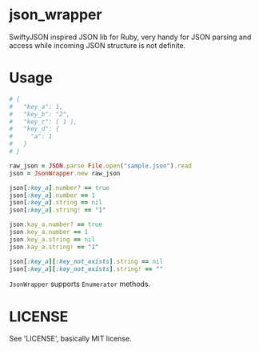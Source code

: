# json_wrapper

SwiftyJSON inspired JSON lib for Ruby, very handy for JSON parsing and access while incoming JSON structure is not definite.

# Usage

```ruby
# { 
#   "key_a": 1,
#   "key_b": "2",
#   "key_c": [ 1 ],
#   "key_d": {
#     "a": 1 
#   } 
# }

raw_json = JSON.parse File.open("sample.json").read
json = JsonWrapper.new raw_json

json[:key_a].number? == true
json[:key_a].number == 1
json[:key_a].string == nil
json[:key_a].string! == "1"

json.kay_a.number? == true
json.key_a.number == 1
json.key_a.string == nil
json.kay_a.string! == "1"

json[:key_a][:key_not_exists].string == nil
json[:key_a][:key_not_exists].string! == ""

```

`JsonWrapper` supports `Enumerator` methods.

# LICENSE

See 'LICENSE', basically MIT license.
